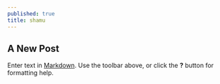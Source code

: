 ```yaml
---
published: true
title: shamu
---
```



## A New Post

Enter text in [Markdown](http://daringfireball.net/projects/markdown/). Use the toolbar above, or click the **?** button for formatting help.
